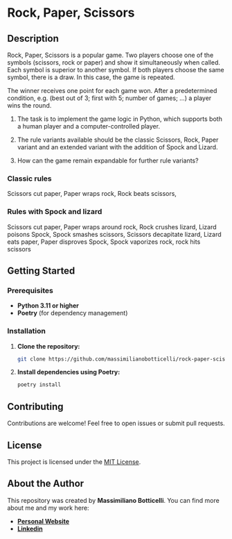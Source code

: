 # Rock, Paper, Scissors

## Description
 
Rock, Paper, Scissors is a popular game. Two players choose one of the symbols (scissors, rock or paper) and show it simultaneously when called. Each symbol is superior to another symbol. If both players choose the same symbol, there is a draw. In this case, the game is repeated.
 
The winner receives one point for each game won. After a predetermined condition, e.g. (best out of 3; first with 5; number of games; ...) a player wins the round.
 
1. The task is to implement the game logic in Python, which supports both a human player and a computer-controlled player.
 
2. The rule variants available should be the classic Scissors, Rock, Paper variant and an extended variant with the addition of Spock and Lizard.

3. How can the game remain expandable for further rule variants?
 
### Classic rules
 
Scissors cut paper,
Paper wraps rock,
Rock beats scissors,
 
### Rules with Spock and lizard
 
Scissors cut paper,
Paper wraps around rock,
Rock crushes lizard,
Lizard poisons Spock,
Spock smashes scissors,
Scissors decapitate lizard,
Lizard eats paper,
Paper disproves Spock,
Spock vaporizes rock,
rock hits scissors

## Getting Started

### Prerequisites

* **Python 3.11 or higher**
* **Poetry** (for dependency management)

### Installation

1. **Clone the repository:**
   ```bash
   git clone https://github.com/massimilianobotticelli/rock-paper-scissor
   ```

2. **Install dependencies using Poetry:**

   ```bash
   poetry install
   ```

## Contributing

Contributions are welcome! Feel free to open issues or submit pull requests.

## License

This project is licensed under the [MIT License](LICENSE).

## About the Author

This repository was created by **Massimiliano Botticelli**. You can find more about me and my work here:

* [**Personal Website**](https://massimilianobotticelli.me/)
* [**Linkedin**](https://www.linkedin.com/in/massimilianobotticelli/)
